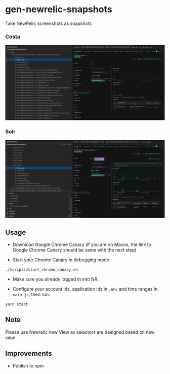 # gen-newrelic-snapshots

Take NewRelic screenshots as snapshots

### Costa
![image](images/costa.png)

### Solr
![image](images/solr.png)

## Usage

- Download Google Chrome Canary (if you are on Macos, the link to Google Chrome Canary should be same with the next step)


- Start your Chrome Canary in debugging mode
```
./scripts/start_chrome_canary.sh
```

- Make sure you already logged in into NR.

- Configure your account ids, application ids in `.env` and time ranges in `main.js`, then run:
```
yarn start
```

## Note
Please use Newrelic new View as selectors are designed based on new view

## Improvements
- Publish to npm
